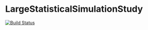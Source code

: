 # LargeStatisticalSimulationStudy

[![Build Status](https://github.com/andrewsimpson4/LargeStatisticalSimulationStudy.jl/actions/workflows/CI.yml/badge.svg?branch=main)](https://github.com/andrewsimpson4/LargeStatisticalSimulationStudy.jl/actions/workflows/CI.yml?query=branch%3Amain)
